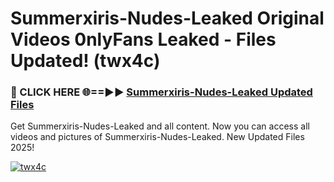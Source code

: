 # Summerxiris-Nudes-Leaked Original Videos 0nlyFans Leaked - Files Updated! (twx4c)

<h3>🔴 CLICK HERE 🌐==►► <a href="https://tinyurl.com/5h6xmrr3" rel="nofollow">Summerxiris-Nudes-Leaked Updated Files</a></h3>

Get Summerxiris-Nudes-Leaked and all content. Now you can access all videos and pictures of Summerxiris-Nudes-Leaked. New Updated Files 2025!

[![twx4c](https://i.imgur.com/KVD873Z.gif)](https://tinyurl.com/5h6xmrr3)
